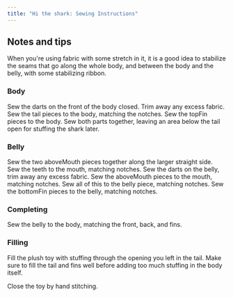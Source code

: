 ```yaml
---
title: "Hi the shark: Sewing Instructions"
---
```


## Notes and tips

When you're using fabric with some stretch in it, it is a good idea 
to stabilize the seams that go along the whole body, and between 
the body and the belly, with some stabilizing ribbon.

### Body

Sew the darts on the front of the body closed. Trim away any excess fabric.
Sew the tail pieces to the body, matching the notches.
Sew the topFin pieces to the body.
Sew both parts together, leaving an area below the tail open for stuffing
the shark later.

### Belly

Sew the two aboveMouth pieces together along the larger straight side.
Sew the teeth to the mouth, matching notches.
Sew the darts on the belly, trim away any excess fabric.
Sew the aboveMouth pieces to the mouth, matching notches.
Sew all of this to the belly piece, matching notches.
Sew the bottomFin pieces to the belly, matching notches.

### Completing

Sew the belly to the body, matching the front, back, and fins.

### Filling

Fill the plush toy with stuffing through the opening you left
in the tail. Make sure to fill the tail and fins well before 
adding too much stuffing in the body itself. 

Close the toy by hand stitching.



